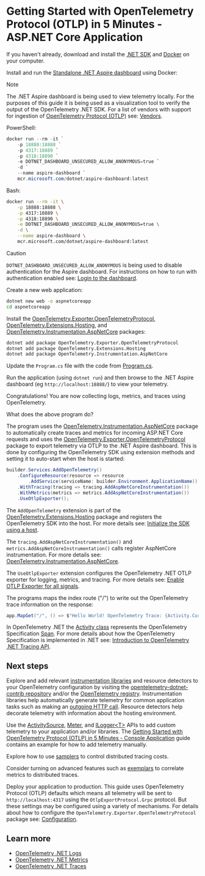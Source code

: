 <!-- markdownlint-disable MD013 -->
# Getting Started with OpenTelemetry Protocol (OTLP) in 5 Minutes - ASP.NET Core Application
<!-- markdownlint-enable MD013 -->

If you haven't already, download and install the [.NET
SDK](https://dotnet.microsoft.com/download) and
[Docker](https://www.docker.com/) on your computer.

Install and run the [Standalone .NET Aspire
dashboard](https://learn.microsoft.com/dotnet/aspire/fundamentals/dashboard/standalone)
using Docker:

> [!NOTE]
> The .NET Aspire dashboard is being used to view telemetry locally. For the
> purposes of this guide it is being used as a visualization tool to verify the
> output of the OpenTelemetry .NET SDK. For a list of vendors with support for
> ingestion of [OpenTelemetry Protocol
(OTLP)](https://github.com/open-telemetry/opentelemetry-proto/tree/main/docs)
> see: [Vendors](../README.md#vendor-support).

PowerShell:

```powershell
docker run --rm -it `
    -p 18888:18888 `
    -p 4317:18889 `
    -p 4318:18890 `
    -e DOTNET_DASHBOARD_UNSECURED_ALLOW_ANONYMOUS=true `
    -d `
    --name aspire-dashboard `
    mcr.microsoft.com/dotnet/aspire-dashboard:latest
```

Bash:

```bash
docker run --rm -it \
    -p 18888:18888 \
    -p 4317:18889 \
    -p 4318:18890 \
    -e DOTNET_DASHBOARD_UNSECURED_ALLOW_ANONYMOUS=true \
    -d \
    --name aspire-dashboard \
    mcr.microsoft.com/dotnet/aspire-dashboard:latest
```

> [!CAUTION]
> `DOTNET_DASHBOARD_UNSECURED_ALLOW_ANONYMOUS` is being used to disable
> authentication for the Aspire dashboard. For instructions on how to run with
> authentication enabled see: [Login to the
> dashboard](https://learn.microsoft.com/dotnet/aspire/fundamentals/dashboard/standalone?#login-to-the-dashboard).

Create a new web application:

```sh
dotnet new web -o aspnetcoreapp
cd aspnetcoreapp
```

Install the
[OpenTelemetry.Exporter.OpenTelemetryProtocol](../../../src/OpenTelemetry.Exporter.OpenTelemetryProtocol/README.md),
[OpenTelemetry.Extensions.Hosting](../../../src/OpenTelemetry.Extensions.Hosting/README.md),
and
[OpenTelemetry.Instrumentation.AspNetCore](https://github.com/open-telemetry/opentelemetry-dotnet-contrib/tree/main/src/OpenTelemetry.Instrumentation.AspNetCore/README.md)
packages:

```sh
dotnet add package OpenTelemetry.Exporter.OpenTelemetryProtocol
dotnet add package OpenTelemetry.Extensions.Hosting
dotnet add package OpenTelemetry.Instrumentation.AspNetCore
```

Update the `Program.cs` file with the code from [Program.cs](./Program.cs).

Run the application (using `dotnet run`) and then browse to the .NET Aspire
dashboard (eg `http://localhost:18888/`) to view your telemetry.

Congratulations! You are now collecting logs, metrics, and traces using
OpenTelemetry.

What does the above program do?

The program uses the
[OpenTelemetry.Instrumentation.AspNetCore](https://github.com/open-telemetry/opentelemetry-dotnet-contrib/tree/main/src/OpenTelemetry.Instrumentation.AspNetCore/README.md)
package to automatically create traces and metrics for incoming ASP.NET Core
requests and uses the
[OpenTelemetry.Exporter.OpenTelemetryProtocol](../../../src/OpenTelemetry.Exporter.OpenTelemetryProtocol/README.md)
package to export telemetry via OTLP to the .NET Aspire dashboard. This is done
by configuring the OpenTelemetry SDK using extension methods and setting it to
auto-start when the host is started:

```csharp
builder.Services.AddOpenTelemetry()
    .ConfigureResource(resource => resource
        .AddService(serviceName: builder.Environment.ApplicationName))
    .WithTracing(tracing => tracing.AddAspNetCoreInstrumentation())
    .WithMetrics(metrics => metrics.AddAspNetCoreInstrumentation())
    .UseOtlpExporter();
```

The `AddOpenTelemetry` extension is part of the
[OpenTelemetry.Extensions.Hosting](../../../src/OpenTelemetry.Extensions.Hosting/README.md)
package and registers the OpenTelemetry SDK into the host. For more details see:
[Initialize the SDK using a host](../../README.md#initialize-the-sdk-using-a-host).

The `tracing.AddAspNetCoreInstrumentation()` and
`metrics.AddAspNetCoreInstrumentation()` calls register AspNetCore
instrumentation. For more details see:
[OpenTelemetry.Instrumentation.AspNetCore](https://github.com/open-telemetry/opentelemetry-dotnet-contrib/tree/main/src/OpenTelemetry.Instrumentation.AspNetCore/README.md).

The `UseOtlpExporter` extension configures the OpenTelemetry .NET OTLP exporter
for logging, metrics, and tracing. For more details see: [Enable OTLP Exporter
for all
signals](../../../src/OpenTelemetry.Exporter.OpenTelemetryProtocol/README.md#enable-otlp-exporter-for-all-signals).

The programs maps the index route ("/") to write out the OpenTelemetry trace
information on the response:

```csharp
app.MapGet("/", () => $"Hello World! OpenTelemetry Trace: {Activity.Current?.Id}");
```

In OpenTelemetry .NET the [Activity
class](https://learn.microsoft.com/dotnet/api/system.diagnostics.activity)
represents the OpenTelemetry Specification
[Span](https://github.com/open-telemetry/opentelemetry-specification/blob/main/specification/trace/api.md#span).
For more details about how the OpenTelemetry Specification is implemented in
.NET see: [Introduction to OpenTelemetry .NET Tracing
API](../../../src/OpenTelemetry.Api/README.md#introduction-to-opentelemetry-net-tracing-api).

## Next steps

Explore and add relevant [instrumentation
libraries](https://github.com/open-telemetry/opentelemetry-specification/blob/main/specification/glossary.md#instrumentation-library)
and resource detectors to your OpenTelemetry configuration by visiting the
[opentelemetry-dotnet-contrib
repository](https://github.com/open-telemetry/opentelemetry-dotnet-contrib)
and/or the [OpenTelemetry
registry](https://opentelemetry.io/ecosystem/registry/?language=dotnet).
Instrumentation libraries help automatically generate telemetry for common
application tasks such as making an [outgoing HTTP
call](https://github.com/open-telemetry/opentelemetry-dotnet-contrib/tree/main/src/OpenTelemetry.Instrumentation.Http).
Resource detectors help decorate telemetry with information about the hosting
environment.

Use the
[ActivitySource](https://learn.microsoft.com/dotnet/api/system.diagnostics.activitysource),
[Meter](https://learn.microsoft.com/dotnet/api/system.diagnostics.metrics.meter),
and
[ILogger&lt;T&gt;](https://learn.microsoft.com/dotnet/api/microsoft.extensions.logging.ilogger-1)
APIs to add custom telemetry to your application and/or libraries. The [Getting
Started with OpenTelemetry Protocol (OTLP) in 5 Minutes - Console
Application](../getting-started-console/README.md) guide contains an example for
how to add telemetry manually.

Explore how to use
[samplers](../../trace/customizing-the-sdk/README.md#samplers) to control
distributed tracing costs.

Consider turning on advanced features such as
[exemplars](../../metrics/customizing-the-sdk/README.md#exemplars) to correlate
metrics to distributed traces.

Deploy your application to production. This guide uses OpenTelemetry Protocol
(OTLP) defaults which means all telemetry will be sent to
`http://localhost:4317` using the `OtlpExportProtocol.Grpc` protocol. But these
settings may be configured using a variety of mechanisms. For details about how
to configure the `OpenTelemetry.Exporter.OpenTelemetryProtocol` package see:
[Configuration](../../../src/OpenTelemetry.Exporter.OpenTelemetryProtocol/README.md#configuration).

## Learn more

* [OpenTelemetry .NET Logs](../../logs/README.md)
* [OpenTelemetry .NET Metrics](../../metrics/README.md)
* [OpenTelemetry .NET Traces](../../trace/README.md)
